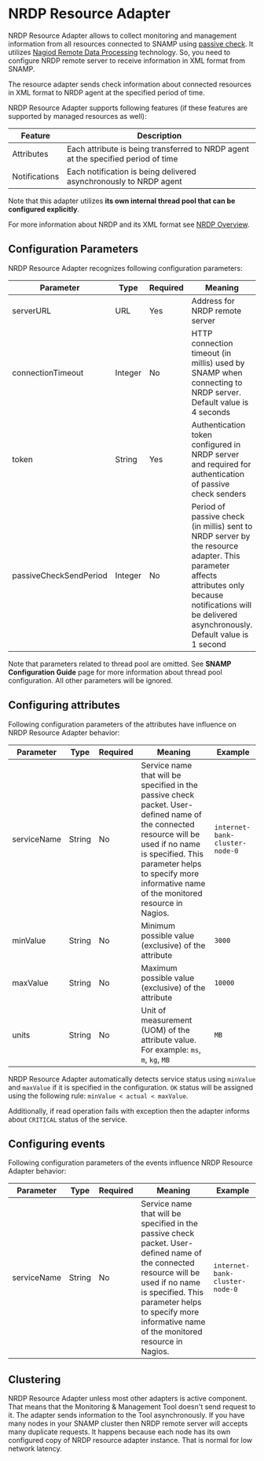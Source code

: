 NRDP Resource Adapter
====
NRDP Resource Adapter allows to collect monitoring and management information from all resources connected to SNAMP using [passive check](http://nagios.sourceforge.net/docs/3_0/passivechecks.html). It utilizes [Nagiod Remote Data Processing](https://assets.nagios.com/downloads/nrdp/docs/NRDP_Overview.pdf) technology. So, you need to configure NRDP remote server to receive information in XML format from SNAMP.

The resource adapter sends check information about connected resources in XML format to NRDP agent at the specified period of time.

NRDP Resource Adapter supports following features (if these features are supported by managed resources as well):

Feature | Description
---- | ----
Attributes | Each attribute is being transferred to NRDP agent at the specified period of time
Notifications | Each notification is being delivered asynchronously to NRDP agent

Note that this adapter utilizes **its own internal thread pool that can be configured explicitly**.

For more information about NRDP and its XML format see [NRDP Overview](https://assets.nagios.com/downloads/nrdp/docs/NRDP_Overview.pdf).

## Configuration Parameters
NRDP Resource Adapter recognizes following configuration parameters:

Parameter | Type | Required | Meaning | Example
---- | ---- | ---- | ---- | ----
serverURL | URL | Yes | Address for NRDP remote server | `http://nagios.mydomain.com/nrdp`
connectionTimeout | Integer | No | HTTP connection timeout (in millis) used by SNAMP when connecting to NRDP server. Default value is 4 seconds | `6000`
token | String | Yes | Authentication token configured in NRDP server and required for authentication of passive check senders | `xyzterw`
passiveCheckSendPeriod | Integer | No | Period of passive check (in millis) sent to NRDP server by the resource adapter. This parameter affects attributes only because notifications will be delivered asynchronously. Default value is 1 second | `2000`

Note that parameters related to thread pool are omitted. See **SNAMP Configuration Guide** page for more information about thread pool configuration. All other parameters will be ignored.

## Configuring attributes
Following configuration parameters of the attributes have influence on NRDP Resource Adapter behavior:

Parameter | Type | Required | Meaning | Example
---- | ---- | ---- | ---- | ----
serviceName | String | No | Service name that will be specified in the passive check packet. User-defined name of the connected resource will be used if no name is specified. This parameter helps to specify more informative name of the monitored resource in Nagios. | `internet-bank-cluster-node-0`
minValue | String | No | Minimum possible value (exclusive) of the attribute | `3000`
maxValue | String | No | Maximum possible value (exclusive) of the attribute | `10000`
units | String | No | Unit of measurement (UOM) of the attribute value. For example: `ms`, `m`, `kg`, `MB` | `MB`

NRDP Resource Adapter automatically detects service status using `minValue` and `maxValue` if it is specified in the configuration. `OK` status will be assigned using the following rule: `minValue < actual < maxValue`.

Additionally, if read operation fails with exception then the adapter informs about `CRITICAL` status of the service.

## Configuring events
Following configuration parameters of the events influence NRDP Resource Adapter behavior:

Parameter | Type | Required | Meaning | Example
---- | ---- | ---- | ---- | ----
serviceName | String | No | Service name that will be specified in the passive check packet. User-defined name of the connected resource will be used if no name is specified. This parameter helps to specify more informative name of the monitored resource in Nagios. | `internet-bank-cluster-node-0`

## Clustering
NRDP Resource Adapter unless most other adapters is active component. That means that the Monitoring & Management Tool doesn't send request to it. The adapter sends information to the Tool asynchronously. If you have many nodes in your SNAMP cluster then NRDP remote server will accepts many duplicate requests. It happens because each node has its own configured copy of NRDP resource adapter instance. That is normal for low network latency.
